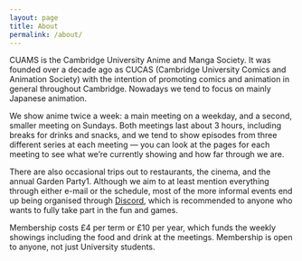 ```yaml
---
layout: page
title: About
permalink: /about/
---
```


CUAMS is the Cambridge University Anime and Manga Society. It was founded over a decade ago
as CUCAS (Cambridge University Comics and Animation Society) with the intention of
promoting comics and animation in general throughout Cambridge. Nowadays we tend to
focus on mainly Japanese animation.

We show anime twice a week: a main meeting on a weekday, and a second, smaller meeting on
Sundays. Both meetings last about 3 hours, including breaks for drinks and snacks, and we
tend to show episodes from three different series at each meeting — you can look at the
pages for each meeting to see what we’re currently showing and how far through we are.

There are also occasional trips out to restaurants, the cinema, and the annual Garden
Party1. Although we aim to at least mention everything through either e-mail or the
schedule, most of the more informal events end up being organised through
[Discord]({{site.discord_link}}), which is recommended to anyone who wants to fully
take part in the fun and games.

Membership costs £4 per term or £10 per year, which funds the weekly showings including
the food and drink at the meetings. Membership is open to anyone, not just University
students.
